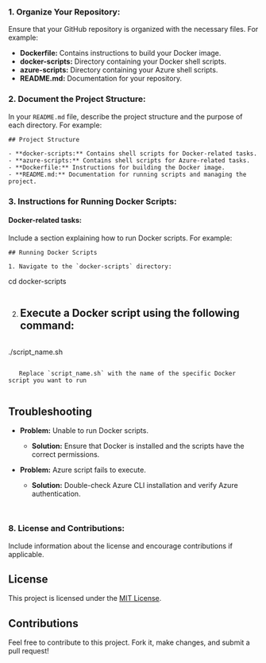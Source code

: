 ### 1. Organize Your Repository:

Ensure that your GitHub repository is organized with the necessary files. For example:

- **Dockerfile:** Contains instructions to build your Docker image.
- **docker-scripts:** Directory containing your Docker shell scripts.
- **azure-scripts:** Directory containing your Azure shell scripts.
- **README.md:** Documentation for your repository.

### 2. Document the Project Structure:

In your `README.md` file, describe the project structure and the purpose of each directory. For example:

```
## Project Structure

- **docker-scripts:** Contains shell scripts for Docker-related tasks.
- **azure-scripts:** Contains shell scripts for Azure-related tasks.
- **Dockerfile:** Instructions for building the Docker image.
- **README.md:** Documentation for running scripts and managing the project.
```

### 3. Instructions for Running Docker Scripts:

#### Docker-related tasks:

Include a section explaining how to run Docker scripts. For example:

```
## Running Docker Scripts

1. Navigate to the `docker-scripts` directory:

   ```
   cd docker-scripts
   ```
```
2. ## Execute a Docker script using the following command:

```

```
./script_name.sh
```

   Replace `script_name.sh` with the name of the specific Docker script you want to run


```
## Troubleshooting

- **Problem:** Unable to run Docker scripts.
  - **Solution:** Ensure that Docker is installed and the scripts have the correct permissions.

- **Problem:** Azure script fails to execute.
  - **Solution:** Double-check Azure CLI installation and verify Azure authentication.
```


```
### 8. License and Contributions:

Include information about the license and encourage contributions if applicable.


## License

This project is licensed under the [MIT License](LICENSE).

## Contributions

Feel free to contribute to this project. Fork it, make changes, and submit a pull request!
```
